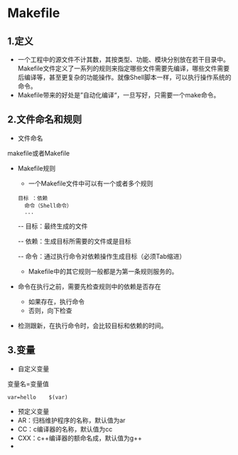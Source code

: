 # Makefile

## 1.定义

- 一个工程中的源文件不计其数，其按类型、功能、模块分别放在若干目录中。Makefile文件定义了一系列的规则来指定哪些文件需要先编译，哪些文件需要后编译等，甚至更复杂的功能操作。就像Shell脚本一样，可以执行操作系统的命令。
- Makefile带来的好处是”自动化编译“，一旦写好，只需要一个make命令。

## 2.文件命名和规则

- 文件命名

makefile或者Makefile

- Makefile规则

  - 一个Makefile文件中可以有一个或者多个规则

  ```shell
  目标 ：依赖
  	命令（Shell命令）
  	...
  ```

  -- 目标：最终生成的文件

  -- 依赖：生成目标所需要的文件或是目标

  -- 命令：通过执行命令对依赖操作生成目标（必须Tab缩进）

  - Makefile中的其它规则一般都是为第一条规则服务的。

- 命令在执行之前，需要先检查规则中的依赖是否存在

  - 如果存在，执行命令
  - 否则，向下检查

- 检测跟新，在执行命令时，会比较目标和依赖的时间。

## 3.变量

- 自定义变量

变量名=变量值

```shell
var=hello    $(var)
```

- 预定义变量
- AR：归档维护程序的名称，默认值为ar
- CC：c编译器的名称，默认值为cc
- CXX：c++编译器的额命名成，默认值为g++
- 